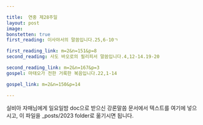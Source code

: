 ```yaml
---

title:  연중 제28주일
layout: post 
image:  
bonstetten: true
first_reading: 이사야서의 말씀입니다.25,6-10ㄱ

first_reading_link: m=2&n=151&p=8
second_reading: 사도 바오로의 필리피서 말씀입니다.4,12-14.19-20

second_reading_link: m=2&n=167&p=3
gospel: 마태오가 전한 거룩한 복음입니다.22,1-14

gospel_link: m=2&n=150&p=14

---
```



실비아 자매님에게 일요일밤 doc으로 받으신
강론말씀 문서에서
텍스트를 여기에 넣으시고,
이 파일을 _posts/2023 folder로 옮기시면 됩니다.
